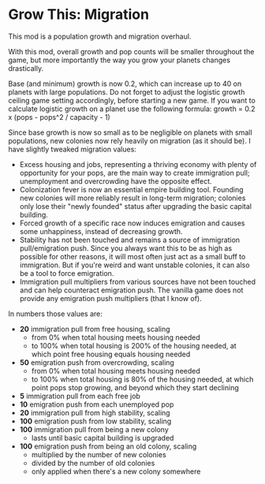 # Grow This: Migration
This mod is a population growth and migration overhaul.

With this mod, overall growth and pop counts will be smaller throughout the game, but more importantly the way you grow your planets changes drastically.

Base (and minimum) growth is now 0.2, which can increase up to 40 on planets with large populations. Do not forget to adjust the logistic growth ceiling game setting accordingly, before starting a new game. If you want to calculate logistic growth on a planet use the following formula: growth = 0.2 x (pops - pops^2 / capacity - 1)

Since base growth is now so small as to be negligible on planets with small populations, new colonies now rely heavily on migration (as it should be). I have slightly tweaked migration values:

- Excess housing and jobs, representing a thriving economy with plenty of opportunity for your pops, are the main way to create immigration pull; unemployment and overcrowding have the opposite effect.
- Colonization fever is now an essential empire building tool. Founding new colonies will more reliably result in long-term migration; colonies only lose their "newly founded" status after upgrading the basic capital building.
- Forced growth of a specific race now induces emigration and causes some unhappiness, instead of decreasing growth.
- Stability has not been touched and remains a source of immigration pull/emigration push. Since you always want this to be as high as possible for other reasons, it will most often just act as a small buff to immigration. But if you're weird and want unstable colonies, it can also be a tool to force emigration.
- Immigration pull multipliers from various sources have not been touched and can help counteract emigration push. The vanilla game does not provide any emigration push multipliers (that I know of).

In numbers those values are:

- **20** immigration pull from free housing, scaling
  - from 0% when total housing meets housing needed
  - to 100% when total housing is 200% of the housing needed, at which point free housing equals housing needed
- **50** emigration push from overcrowding, scaling
  - from 0% when total housing meets housing needed
  - to 100% when total housing is 80% of the housing needed, at which point pops stop growing, and beyond which they start declining
- **5** immigration pull from each free job
- **10** emigration push from each unemployed pop
- **20** immigration pull from high stability, scaling
- **100** emigration push from low stability, scaling
- **100** immigration pull from being a new colony
  - lasts until basic capital building is upgraded
- **100** emigration push from being an old colony, scaling
  - multiplied by the number of new colonies
  - divided by the number of old colonies
  - only applied when there's a new colony somewhere
